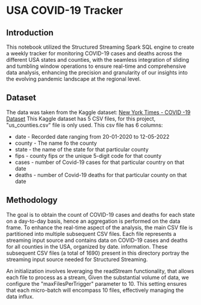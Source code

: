 # USA COVID-19 Tracker

## Introduction
This notebook utilized the Structured Streaming Spark SQL engine to create a weekly tracker for monitoring COVID-19 cases and deaths across the different USA states and counties, with the seamless integration of sliding and tumbling window operations to ensure real-time and comprehensive data analysis, enhancing the precision and granularity of our insights into the evolving pandemic landscape at the regional level. 

## Dataset

The data was taken from the Kaggle dataset: [New York Times - COVID -19 Dataset](https://www.kaggle.com/datasets/kalilurrahman/new-york-times-covid19-dataset/data) This Kaggle dataset has 5 CSV files, for this project, "us_counties.csv" file is only used. This csv file has 6 columns:
- date - Recorded date ranging from 20-01-2020 to 12-05-2022
- county - The name fo the county
- state - the name of the state for that particular county
- fips - county fips or the unique 5-digit code for that county
- cases - number of Covid-19 cases for that particular country on that date
- deaths - number of Covid-19 deaths for that particular county on that date

## Methodology

The goal is to obtain the count of COVID-19 cases and deaths for each state on a day-to-day basis, hence an aggregation is performed on the data frame. To enhance the real-time aspect of the analysis, the main CSV file is
partitioned into multiple subsequent CSV files. Each file represents a streaming input source and contains data
on COVID-19 cases and deaths for all counties in the USA, organized by date. information. These subsequent CSV files
(a total of 1690) present in this directory portray the streaming input source needed for Structured Streaming.

An initialization involves leveraging the readStream functionality, that allows each file to process as a stream, Given the substantial
volume of data, we configure the "maxFilesPerTrigger" parameter to 10. This setting ensures that each micro-batch
will encompass 10 files, effectively managing the data influx. 




